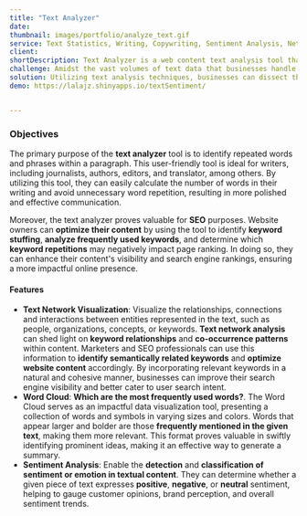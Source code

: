 ```yaml
---
title: "Text Analyzer"
date:
thumbnail: images/portfolio/analyze_text.gif
service: Text Statistics, Writing, Copywriting, Sentiment Analysis, Network Analysis, SEO
client:
shortDescription: Text Analyzer is a web content text analysis tool that provides useful statistics about your content like find most frequent phrases and words, number of words, social network of words. Analyze your text files to identify sentiment, brands, topics and trends.
challenge: Amidst the vast volumes of text data that businesses handle daily, lies a potential goldmine in the form of unstructured text documents. Whether you work as a writer, editor, or translator, there are moments when analyzing your own writing becomes essential. Acquiring summary statistics about your text can aid in comprehending its complexity and readability, providing valuable insights into your writing endeavors.
solution: Utilizing text analysis techniques, businesses can dissect this data into sentences, phrases, keywords, and sentiments, unearthing valuable insights. This approach involves analyzing, interpreting, and identifying repeated words and phrases within a paragraph, leading to the discovery of meaningful patterns across diverse text sources. Additionally, the text analysis tool acts as a word counter, aiding users in enhancing their writing style and optimizing content for SEO. It helps identify keyword usage and avoids repetition that may hinder page ranking, ensuring a more impactful online presence.
demo: https://lalajz.shinyapps.io/textSentiment/


---
```




### Objectives
The primary purpose of the **text analyzer** tool is to identify repeated words and phrases within a paragraph. This user-friendly tool is ideal for writers, including journalists, authors, editors, and translator, among others. By utilizing this tool, they can easily calculate the number of words in their writing and avoid unnecessary word repetition, resulting in more polished and effective communication.

Moreover, the text analyzer proves valuable for **SEO** purposes. Website owners can **optimize their content** by using the tool to identify **keyword stuffing**, **analyze frequently used keywords**, and determine which **keyword repetitions** may negatively impact page ranking. In doing so, they can enhance their content's visibility and search engine rankings, ensuring a more impactful online presence.


#### Features

-  **Text Network Visualization**: Visualize the relationships, connections and interactions between entities represented in the text, such as people, organizations, concepts, or keywords.  **Text network analysis** can shed light on **keyword relationships** and **co-occurrence patterns** within content. Marketers and SEO professionals can use this information to **identify semantically related keywords** and **optimize website content** accordingly. By incorporating relevant keywords in a natural and cohesive manner, businesses can improve their search engine visibility and better cater to user search intent.
-  **Word Cloud**: **Which are the most frequently used words?**. The Word Cloud serves as an impactful data visualization tool, presenting a collection of words and symbols in varying sizes and colors. Words that appear larger and bolder are those **frequently mentioned in the given text**, making them more relevant. This format proves valuable in swiftly identifying prominent ideas, making it an effective way to generate a summary.
-  **Sentiment Analysis**: Enable the **detection** and **classification of sentiment or emotion in textual content**. They can determine whether a given piece of text expresses **positive**, **negative**, or **neutral** sentiment, helping to gauge customer opinions, brand perception, and overall sentiment trends.

